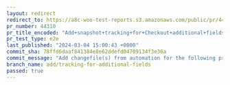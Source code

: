 ```yaml
---
layout: redirect
redirect_to: https://a8c-woo-test-reports.s3.amazonaws.com/public/pr/44310/e2e/index.html
pr_number: 44310
pr_title_encoded: "Add+snapshot+tracking+for+Checkout+additional+fields."
pr_test_type: e2e
last_published: "2024-03-04 15:00:43 +0000"
commit_sha: 78ffd6daaf841384e8e62ddefd04709134f3e36a
commit_message: "Add changefile(s) from automation for the following project(s): wooco…"
branch_name: add/tracking-for-additional-fields
passed: true
---
```

